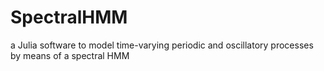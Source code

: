 # SpectralHMM
a Julia software to model time-varying periodic and oscillatory processes by means of a spectral HMM
